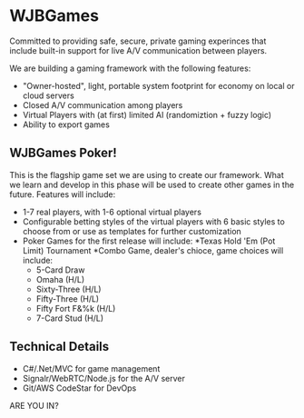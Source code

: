 WJBGames
==================================================
Committed to providing safe, secure, private gaming experinces that include built-in support for live A/V communication between players.

We are building a gaming framework with the following features:
  * "Owner-hosted", light, portable system footprint for economy on local or cloud servers
  * Closed A/V communication among players
  * Virtual Players with (at first) limited AI (randomiztion + fuzzy logic)
  * Ability to export games

WJBGames Poker!
---------------
This is the flagship game set we are using to create our framework. What we learn and develop in this phase will be used to create other games in the future. Features will include:

  * 1-7 real players, with 1-6 optional virtual players
  * Configurable betting styles of the virtual players with 6 basic styles to choose from or use as templates for further customization
  * Poker Games for the first release will include:
    *Texas Hold 'Em (Pot Limit) Tournament
    *Combo Game, dealer's chioce, game choices will include:
      * 5-Card Draw
      * Omaha (H/L)
      * Sixty-Three (H/L)
      * Fifty-Three (H/L)
      * Fifty Fort F&%k (H/L)
      * 7-Card Stud (H/L)

Technical Details
-----------------
  * C#/.Net/MVC for game management
  * Signalr/WebRTC/Node.js for the A/V server
  * Git/AWS CodeStar for DevOps
  
  
  
ARE YOU IN?

